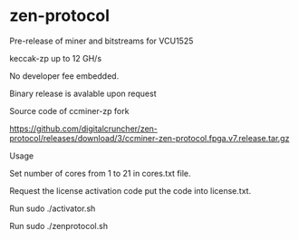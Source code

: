 # zen-protocol
Pre-release of miner and bitstreams for VCU1525

keccak-zp up to 12 GH/s

No developer fee embedded.

Binary release is avalable upon request


Source code of ccminer-zp fork

https://github.com/digitalcruncher/zen-protocol/releases/download/3/ccminer-zen-protocol.fpga.v7.release.tar.gz


Usage

Set number of cores from 1 to 21 in cores.txt file.

Request the license activation code put the code into license.txt.

Run sudo ./activator.sh

Run sudo ./zenprotocol.sh

